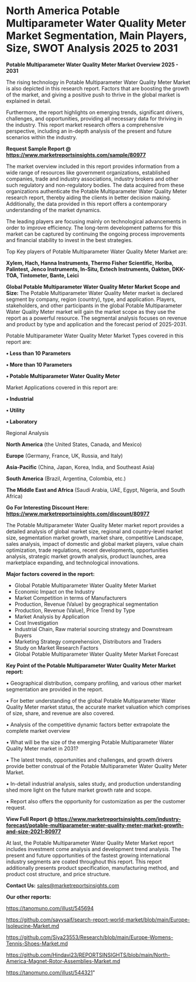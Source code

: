 # North America Potable Multiparameter Water Quality Meter Market Segmentation, Main Players, Size, SWOT Analysis 2025 to 2031

<Strong> Potable Multiparameter Water Quality Meter Market Overview 2025 - 2031</strong>

The rising technology in Potable Multiparameter Water Quality Meter Market is also depicted in this research report. Factors that are boosting the growth of the market, and giving a positive push to thrive in the global market is explained in detail.

Furthermore, the report highlights on emerging trends, significant drivers, challenges, and opportunities, providing all necessary data for thriving in the industry. This report market research offers a comprehensive perspective, including an in-depth analysis of the present and future scenarios within the industry.

<strong>Request Sample Report @ <a href=https://www.marketreportsinsights.com/sample/80977>https://www.marketreportsinsights.com/sample/80977</a></strong>

The market overview included in this report provides information from a wide range of resources like government organizations, established companies, trade and industry associations, industry brokers and other such regulatory and non-regulatory bodies. The data acquired from these organizations authenticate the Potable Multiparameter Water Quality Meter research report, thereby aiding the clients in better decision making. Additionally, the data provided in this report offers a contemporary understanding of the market dynamics.

The leading players are focusing mainly on technological advancements in order to improve efficiency. The long-term development patterns for this market can be captured by continuing the ongoing process improvements and financial stability to invest in the best strategies.

Top Key players of Potable Multiparameter Water Quality Meter Market are:

<strong>Xylem, Hach, Hanna Instruments, Thermo Fisher Scientific, Horiba, Palintest, Jenco Instruments, In-Situ, Extech Instruments, Oakton, DKK-TOA, Tintometer, Bante, Leici</strong>

<strong><b>Global Potable Multiparameter Water Quality Meter Market Scope and Size:</b></strong>
The Potable Multiparameter Water Quality Meter market is declared segment by company, region (country), type, and application. Players, stakeholders, and other participants in the global Potable Multiparameter Water Quality Meter market will gain the market scope as they use the report as a powerful resource. The segmental analysis focuses on revenue and product by type and application and the forecast period of 2025-2031.

Potable Multiparameter Water Quality Meter Market Types covered in this report are:

<strong>• Less than 10 Parameters

• More than 10 Parameters

• Potable Multiparameter Water Quality Meter</strong>

Market Applications covered in this report are:

<strong>• Industrial

• Utility

• Laboratory</strong> 

Regional Analysis

<strong>North America</strong> (the United States, Canada, and Mexico)

<strong>Europe</strong> (Germany, France, UK, Russia, and Italy)

<strong>Asia-Pacific</strong> (China, Japan, Korea, India, and Southeast Asia)

<strong>South America</strong> (Brazil, Argentina, Colombia, etc.)

<strong>The Middle East and Africa</strong> (Saudi Arabia, UAE, Egypt, Nigeria, and South Africa)

<strong>Go For Interesting Discount Here: <a href=https://www.marketreportsinsights.com/discount/80977>https://www.marketreportsinsights.com/discount/80977</a></strong>

The Potable Multiparameter Water Quality Meter market report provides a detailed analysis of global market size, regional and country-level market size, segmentation market growth, market share, competitive Landscape, sales analysis, impact of domestic and global market players, value chain optimization, trade regulations, recent developments, opportunities analysis, strategic market growth analysis, product launches, area marketplace expanding, and technological innovations.

<strong><b>Major factors covered in the report:</b></strong>
<ul>
  <li>Global Potable Multiparameter Water Quality Meter Market </li>
  <li>Economic Impact on the Industry</li>
  <li>Market Competition in terms of Manufacturers</li>
  <li>Production, Revenue (Value) by geographical segmentation</li>
  <li>Production, Revenue (Value), Price Trend by Type</li>
  <li>Market Analysis by Application</li>
  <li>Cost Investigation</li>
  <li>Industrial Chain, Raw material sourcing strategy and Downstream Buyers</li>
  <li>Marketing Strategy comprehension, Distributors and Traders</li>
  <li>Study on Market Research Factors</li>
  <li>Global Potable Multiparameter Water Quality Meter Market Forecast</li>
</ul>

<strong><b>Key Point of the Potable Multiparameter Water Quality Meter Market report:</b></strong>

• Geographical distribution, company profiling, and various other market segmentation are provided in the report.

• For better understanding of the global Potable Multiparameter Water Quality Meter market status, the accurate market valuation which comprises of size, share, and revenue are also covered.

• Analysis of the competitive dynamic factors better extrapolate the complete market overview

• What will be the size of the emerging Potable Multiparameter Water Quality Meter market in 2031?

• The latest trends, opportunities and challenges, and growth drivers provide better construal of the Potable Multiparameter Water Quality Meter Market.

• In-detail industrial analysis, sales study, and production understanding shed more light on the future market growth rate and scope.

• Report also offers the opportunity for customization as per the customer request.

<strong><b>View Full Report @ <a href=https://www.marketreportsinsights.com/industry-forecast/potable-multiparameter-water-quality-meter-market-growth-and-size-2021-80977>https://www.marketreportsinsights.com/industry-forecast/potable-multiparameter-water-quality-meter-market-growth-and-size-2021-80977</a></b></strong>


At last, the Potable Multiparameter Water Quality Meter Market report includes investment come analysis and development trend analysis. The present and future opportunities of the fastest growing international industry segments are coated throughout this report. This report additionally presents product specification, manufacturing method, and product cost structure, and price structure.

<strong>Contact Us:</strong>
sales@marketreportsinsights.com

<strong>Our other reports:</strong>

<a href=https://tanomuno.com/illust/545694>https://tanomuno.com/illust/545694</a>

<a href=https://github.com/sayysaif/search-report-world-market/blob/main/Europe-Isoleucine-Market.md>https://github.com/sayysaif/search-report-world-market/blob/main/Europe-Isoleucine-Market.md</a>

<a href=https://github.com/Siya23553/Research/blob/main/Europe-Womens-Tennis-Shoes-Market.md>https://github.com/Siya23553/Research/blob/main/Europe-Womens-Tennis-Shoes-Market.md</a>

<a href=https://github.com/Hindavi23/REPORTSINSIGHTS/blob/main/North-America-Magnet-Rotor-Assemblies-Market.md>https://github.com/Hindavi23/REPORTSINSIGHTS/blob/main/North-America-Magnet-Rotor-Assemblies-Market.md</a>

<a href=https://tanomuno.com/illust/544321>https://tanomuno.com/illust/544321</a>"
